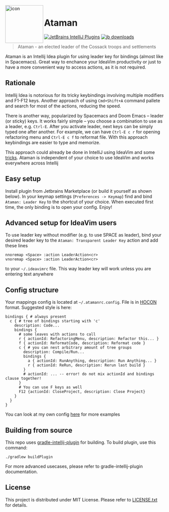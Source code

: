 <img src="src/main/resources/META-INF/pluginIcon.svg" width="120" height="120" alt="icon" align="left"/>

# Ataman

[![JetBrains IntelliJ Plugins](https://img.shields.io/jetbrains/plugin/v/17567-ataman?label=version)](https://plugins.jetbrains.com/plugin/17567-ataman)
[![jb downloads](https://img.shields.io/jetbrains/plugin/d/17567-ataman?label=downloads)](https://plugins.jetbrains.com/plugin/17567-ataman)


> Ataman - an elected leader of the Cossack troops and settlements

Ataman is an Intellij Idea plugin for using leader key for bindings (almost like in Spacemacs). Great way to enchance
your
IdeaVim productivity or just to have a more convenient way to access actions, as it is not required.

## Rationale

Intellij Idea is notorious for its tricky keybindings involving multiple modifiers and F1-F12 keys. Another approach of
using `Cmd+Shift+A` command pallete and search for most of the actions, reducing the speed.

There is another way, popularized by Spacemacs and Doom Emacs – leader (or sticky) keys. It works fairly simple – you
choose a combination to use as a leader, e.g. `Ctrl-E`. After you activate leader, next keys can be simply typed one
after another. For example, we can have `Ctrl-E c r` for opening refactoring menu and `Ctrl-E c f` to reformat file.
With this approach keybindings are easier to type and memorize.

This approach could already be done in IntelliJ using IdeaVim and
some [tricks](https://ztlevi.github.io/posts/The-Minimal-Spacemacs-Tweaks-for-Jetbrain-IDES/). Ataman is independent of
your choice to use IdeaVim and works everywhere across Intellij

## Easy setup

Install plugin from Jetbrains Marketplace (or build it yourself as shown below). In your keymap
settings (`Preferences -> Keymap`)
find and bind `Ataman: Leader Key` to the shortcut of your choice. When executed first time, the only binding is to open
your config. Enjoy!

## Advanced setup for IdeaVim users

To use leader key without modifier (e.g. to use SPACE as leader), bind your desired leader key to
the `Ataman: Transparent Leader Key` action and add these lines

```
nnoremap <Space> :action LeaderAction<cr>
vnoremap <Space> :action LeaderAction<cr>
```

to your `~/.ideavimrc` file. This way leader key will work unless you are entering text anywhere

## Config structure

Your mappings config is located at `~/.atamanrc.config`. File is
in [HOCON](https://github.com/lightbend/config/blob/master/HOCON.md) format. Suggested style is here:

```hocon
bindings { # always present
  c { # tree of bindings starting with 'c'
    description: Code...
    bindings {
      # some leaves with actions to call
      r { actionId: RefactoringMenu, description: Refactor this... }
      f { actionId: ReformatCode, description: Reformat code }
      c { # you can nest arbitrary amount of tree groups
        description: Compile/Run...
        bindings { 
          a { actionId: RunAnything, description: Run Anything... }
          r { actionId: ReRun, description: Rerun last build }
        }
        # actionId: ... -- error! do not mix actionId and bindings clause together! 
      }
      # You can use F keys as well
      F12 {actionId: CloseProject, description: Close Project}
    }
  }
}
```

You can look at my own config [here](https://gist.github.com/Mishkun/b3fa501f82a5ad1205adf87c89c70031) for more examples

## Building from source

This repo uses [gradle-intellij-plugin](https://github.com/JetBrains/gradle-intellij-plugin/) for building.
To build plugin, use this command:

```
./gradlew buildPlugin
```
For more advanced usecases, please refer to gradle-intellij-plugin documentation.

## License

This project is distributed under MIT License. Please refer to [LICENSE.txt](LICENSE.txt) for details.
